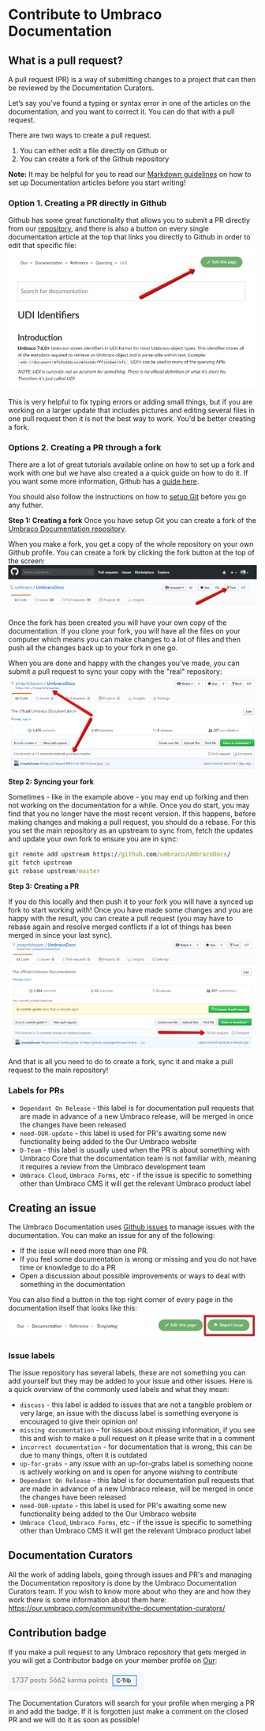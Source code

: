 # Contribute to Umbraco Documentation

## What is a pull request?
A pull request (PR) is a way of submitting changes to a project that can then be reviewed by the Documentation Curators. 

Let’s say you’ve found a typing or syntax error in one of the articles on the documentation, and you want to correct it. You can do that with a pull request.

There are two ways to create a pull request.

1. You can either edit a file directly on Github or 
2. You can create a fork of the Github repository

**Note:** It may be helpful for you to read our [Markdown guidelines](Markdown-Conventions) on how to set up Documentation articles before you start writing!

### Option 1. Creating a PR directly in Github
Github has some great functionality that allows you to submit a PR directly from our [repository](https://github.com/umbraco/UmbracoDocs/), and there is also a button on every single documentation article at the top that links you directly to Github in order to edit that specific file:
![Our edit button](images/edit-this-page.png)

This is very helpful to fix typing errors or adding small things, but if you are working on a larger update that includes pictures and editing several files in one pull request then it is not the best way to work. You'd be better creating a fork.

### Options 2. Creating a PR through a fork
There are a lot of great tutorials available online on how to set up a fork and work with one but we have also created a a quick guide on how to do it. If you want some more information, Github has a [guide here](https://help.github.com/articles/fork-a-repo/).

You should also follow the instructions on how to [setup Git](https://help.github.com/articles/set-up-git/) before you go any futher.

**Step 1: Creating a fork** 
Once you have setup Git you can create a fork of the [Umbraco Documentation repository](https://github.com/umbraco/UmbracoDocs/).

When you make a fork, you get a copy of the whole repository on your own Github profile. You can create a fork by clicking the fork button at the top of the screen:
![Creating a fork](images/fork-repository.png)

Once the fork has been created you will have your own copy of the documentation. If you clone your fork, you will have all the files on your computer which means you can make changes to a lot of files and then push all the changes back up to your fork in one go.

When you are done and happy with the changes you've made, you can submit a pull request to sync your copy with the "real" repository:
![Fork of documentation](images/example-of-fork.png)

**Step 2: Syncing your fork**

Sometimes - like in the example above - you may end up forking and then not working on the documentation for a while. Once you do start, you may find that you no longer have the most recent version. If this happens, before making changes and making a pull request, you should do a rebase. For this you set the main repository as an upstream to sync from, fetch the updates and update your own fork to ensure you are in sync:

```cmd
git remote add upstream https://github.com/umbraco/UmbracoDocs/
git fetch upstream
git rebase upstream/master
```

**Step 3: Creating a PR**

If you do this locally and then push it to your fork you will have a synced up fork to start working with! Once you have made some changes and you are happy with the result, you can create a pull request (you may have to rebase again and resolve merged conflicts if a lot of things has been merged in since your last sync).
![Creating a PR](images/pull-request.png)

And that is all you need to do to create a fork, sync it and make a pull request to the main repository! 


### Labels for PRs
- `Dependant On Release` - this label is for documentation pull requests that are made in advance of a new Umbraco release, will be merged in once the changes have been released
- `need-OUR-update` - this label is used for PR's awaiting some new functionality being added to the Our Umbraco website
- `D-Team` - this label is usually used when the PR is about something with Umbraco Core that the documentation team is not familiar with, meaning it requires a review from the Umbraco development team
- `Umbraco Cloud`, `Umbraco Forms`, etc - if the issue is specific to something other than Umbraco CMS it will get the relevant Umbraco product label

## Creating an issue
The Umbraco Documentation uses [Github issues](https://github.com/umbraco/UmbracoDocs/issues) to manage issues with the documentation.
You can make an issue for any of the following:
* If the issue will need more than one PR.
* If you feel some documentation is wrong or missing and you do not have time or knowledge to do a PR
* Open a discussion about possible improvements or ways to deal with something in the documentation

You can also find a button in the top right corner of every page in the documentation itself that looks like this:
![Our issue button](images/report-issue.png)

### Issue labels 
The issue repository has several labels, these are not something you can add yourself but they may be added to your issue and other issues. Here is a quick overview of the commonly used labels and what they mean:

- `discuss` - this label is added to issues that are not a tangible problem or very large, an issue with the discuss label is something everyone is encouraged to give their opinion on!
- `missing documentation` - for issues about missing information, if you see this and wish to make a pull request on it please write that in a comment
- `incorrect documentation` - for documentation that is wrong, this can be due to many things, often it is outdated
- `up-for-grabs` - any issue with an up-for-grabs label is something noone is actively working on and is open for anyone wishing to contribute
- `Dependant On Release` - this label is for documentation pull requests that are made in advance of a new Umbraco release, will be merged in once the changes have been released
- `need-OUR-update` - this label is used for PR's awaiting some new functionality being added to the Our Umbraco website
- `Umbraco Cloud`, `Umbraco Forms`, etc - if the issue is specific to something other than Umbraco CMS it will get the relevant Umbraco product label

## Documentation Curators
All the work of adding labels, going through issues and PR's and managing the Documentation repository is done by the Umbraco Documentation Curators team. If you wish to know more about who they are and how they work there is some information about them here: https://our.umbraco.com/community/the-documentation-curators/

## Contribution badge
If you make a pull request to any Umbraco repository that gets merged in you will get a Contributor badge on your member profile on [Our](https://our.umbraco.com):

![Contributor badge on our](images/c-trib-badge.png)

The Documentation Curators will search for your profile when merging a PR in and add the badge. 
If it is forgotten just make a comment on the closed PR and we will do it as soon as possible!
